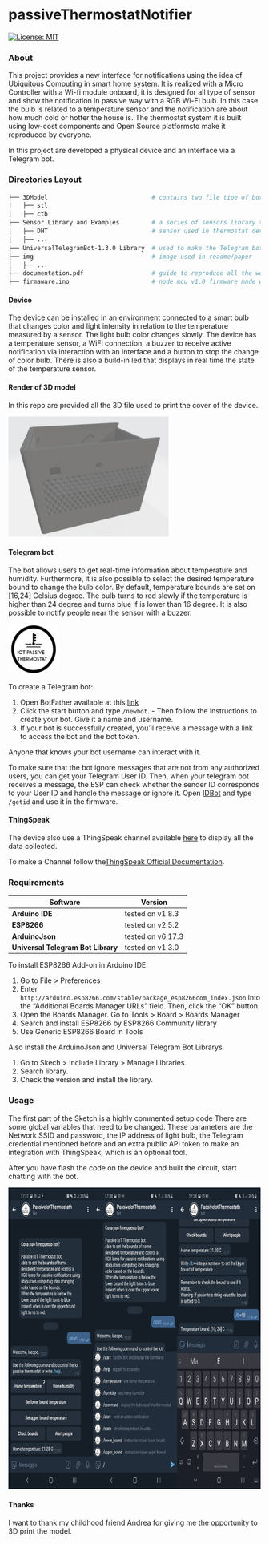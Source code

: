 # passiveThermostatNotifier

[![License: MIT](https://img.shields.io/badge/License-MIT-green.svg)](https://opensource.org/licenses/MIT)

### About

This project provides a new interface for notifications using the idea of Ubiquitous Computing in smart home system.
It is realized with a Micro Controller with a Wi-fi module onboard, it is designed for all type of sensor and show the notification in passive way with a RGB Wi-Fi bulb.
In this case the bulb is related to a temperature sensor and the notification are about how much cold or hotter the house is.
The thermostat system it is built using low-cost components and Open Source platformsto make it reproduced by everyone.


In this project are developed a physical device and an interface via a Telegram bot.
### Directories Layout

```bash
├── 3DModel                             # contains two file tipe of box model
│   ├── stl
│   ├── ctb
├── Sensor Library and Examples         # a series of sensors library to remake this project
│   ├── DHT                             # sensor used in thermostat device          
│   ├── ...
├── UniversalTelegramBot-1.3.0 Library  # used to make the Telegram bot
├── img                                 # image used in readme/paper
│   ├── ...
├── documentation.pdf                   # guide to reproduce all the work
├── firmaware.ino                       # node mcu v1.0 firmware made with arduino ide
```

#### Device
The device can be installed in an environment connected to a smart bulb that changes color and light intensity in relation to the temperature measured by a sensor.
The light bulb color changes slowly.
The device has a temperature sensor, a WiFi connection, a buzzer to receive active notification via interaction with an interface and a button to stop the change of color bulb.
There is also a build-in led that displays in real time the state of the temperature sensor.
#### Render of 3D model
In this repo are provided all the 3D file used to print the cover of the device.

<img src="https://github.com/iacopoerpichini/passiveThermostatNotifier/blob/master/img/animation.gif" height="240" width="320">

#### Telegram bot
The bot allows users to get real-time information about temperature and humidity.
Furthermore, it is also possible to select the desired temperature bound to change the bulb color.
By default, temperature bounds are set on [16,24] Celsius degree.
The bulb turns to red slowly if the temperature is higher than 24 degree and turns blue if is lower than 16 degree.
It is also possible to notify people near the sensor with a buzzer.

<img src="https://github.com/iacopoerpichini/passiveThermostatNotifier/blob/master/img/logo.PNG" height="100" width="100">

To create a Telegram bot:
  1. Open BotFather available at this [link](https://t.me/botfather)
  2. Click the start button and type `/newbot`.
    - Then follow the instructions to create your bot. Give it a name and username.
  3. If your bot is successfully created, you’ll receive a message with a link to access the bot and the bot token.

Anyone that knows your bot username can interact with it. 

To make sure that the bot ignore messages that are not from any authorized users, you can get your Telegram User ID.
Then, when your telegram bot receives a message, the ESP can check whether the sender ID corresponds to your User ID and handle the message or ignore it.
Open [IDBot](t.me/myidbot) and type `/getid` and use it in the firmware.

#### ThingSpeak

The device also use a ThingSpeak channel available [here](https://thingspeak.com/channels/1367465) to display all the data collected.

To make a Channel follow the[ThingSpeak Official Documentation](https://www.mathworks.com/help/thingspeak/collect-data-in-a-new-channel.html).

### Requirements
| Software                           | Version             |
| -----------------------------------|---------------------|
| **Arduino IDE**                    | tested on v1.8.3    | 
| **ESP8266**                        | tested on v2.5.2    | 
| **ArduinoJson**                    | tested on v6.17.3   | 
| **Universal Telegram Bot Library** | tested on v1.3.0    | 

To install ESP8266 Add-on in Arduino IDE:
  1. Go to File > Preferences
  2. Enter `http://arduino.esp8266.com/stable/package_esp8266com_index.json` into the “Additional Boards Manager URLs” field. Then, click the “OK” button.
  3. Open the Boards Manager. Go to Tools > Board > Boards Manager
  4. Search and install ESP8266 by ESP8266 Community library
  5. Use Generic ESP8266 Board in Tools
  
Also install the ArduinoJson and Universal Telegram Bot Librarys.

  1. Go to Skech > Include Library > Manage Libraries.
  2. Search library.
  3. Check the version and install the library.

### Usage
The first part of the Sketch is a highly commented setup code
There are some global variables that need to be changed.
These parameters are the Network SSID and password, the IP address of light bulb, the Telegram credential mentioned before and an extra public API token to make an integration with ThingSpeak, which is an optional tool.

After you have flash the code on the device and built the circuit, start chatting with the bot.

<img src="https://github.com/iacopoerpichini/passiveThermostatNotifier/blob/master/img/botscreen.png" height="602" width="874">

#### Thanks
I want to thank my childhood friend Andrea for giving me the opportunity to 3D print the model.
